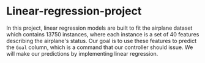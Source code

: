 # Linear-regression-project

In this project, linear regression models are built to fit the airplane dataset which contains 13750 instances, where each instance is a set of 40 features describing the airplane's status. Our goal is to use these features to predict the `Goal` column, which is a command that our controller should issue. We will make our predictions by implementing linear regression.
